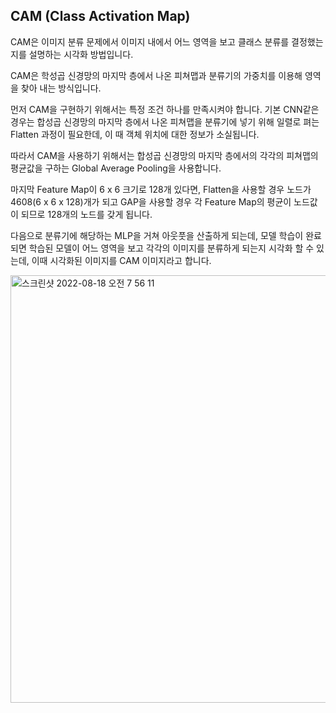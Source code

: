 ## CAM (Class Activation Map)

CAM은 이미지 분류 문제에서 이미지 내에서 어느 영역을 보고 클래스 분류를 결정했는지를 설명하는 시각화 방법입니다.

CAM은 학성곱 신경망의 마지막 층에서 나온 피쳐맵과 분류기의 가중치를 이용해 영역을 찾아 내는 방식입니다.

먼저 CAM을 구현하기 위해서는 특정 조건 하나를 만족시켜야 합니다. 기본 CNN같은 경우는 합성곱 신경망의 마지막 층에서 나온 피쳐맵을 분류기에 넣기 위해 일렬로 펴는 Flatten 과정이 필요한데, 이 때 객체 위치에 대한 정보가 소실됩니다.

따라서 CAM을 사용하기 위해서는 합성곱 신경망의 마지막 층에서의 각각의 피쳐맵의 평균값을 구하는 Global Average Pooling을 사용합니다. 

마지막 Feature Map이 6 x 6 크기로 128개 있다면, Flatten을 사용할 경우 노드가 4608(6 x 6 x 128)개가 되고 GAP을 사용할 경우 각 Feature Map의 평균이 노드값이 되므로 128개의 노드를 갖게 됩니다. 

다음으로 분류기에 해당하는 MLP을 거쳐 아웃풋을 산출하게 되는데, 모델 학습이 완료되면 학습된 모델이 어느 영역을 보고 각각의 이미지를 분류하게 되는지 시각화 할 수 있는데, 이때 시각화된 이미지를 CAM 이미지라고 합니다.


<img width="684" alt="스크린샷 2022-08-18 오전 7 56 11" src="https://user-images.githubusercontent.com/52812351/185257723-231475f7-35b2-4ba7-b4f2-d9b763c5decb.png">
